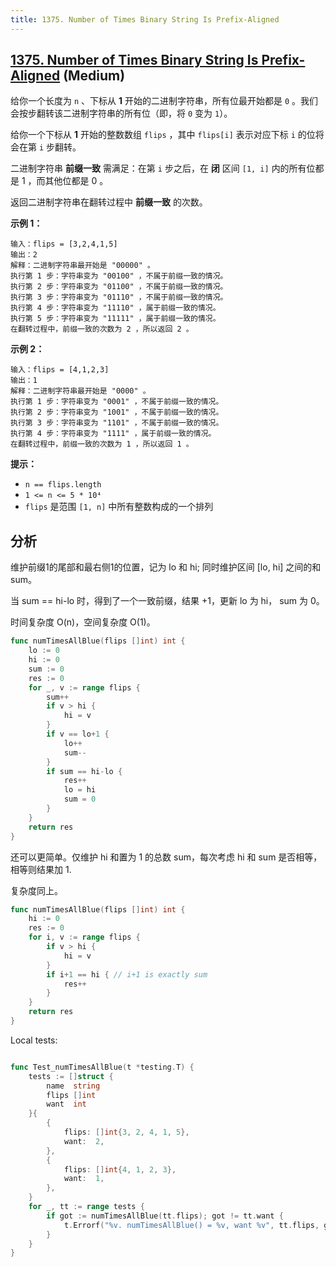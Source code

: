 ```yaml
---
title: 1375. Number of Times Binary String Is Prefix-Aligned
---
```


## [1375. Number of Times Binary String Is Prefix-Aligned](https://leetcode.cn/problems/number-of-times-binary-string-is-prefix-aligned) (Medium)

给你一个长度为 `n` 、下标从 **1** 开始的二进制字符串，所有位最开始都是 `0` 。我们会按步翻转该二进制字符串的所有位（即，将 `0` 变为 `1`）。

给你一个下标从 **1** 开始的整数数组 `flips` ，其中 `flips[i]` 表示对应下标 `i` 的位将会在第 `i` 步翻转。

二进制字符串 **前缀一致** 需满足：在第 `i` 步之后，在 **闭** 区间 `[1, i]` 内的所有位都是 1 ，而其他位都是 0 。

返回二进制字符串在翻转过程中 **前缀一致** 的次数。

**示例 1：**

```
输入：flips = [3,2,4,1,5]
输出：2
解释：二进制字符串最开始是 "00000" 。
执行第 1 步：字符串变为 "00100" ，不属于前缀一致的情况。
执行第 2 步：字符串变为 "01100" ，不属于前缀一致的情况。
执行第 3 步：字符串变为 "01110" ，不属于前缀一致的情况。
执行第 4 步：字符串变为 "11110" ，属于前缀一致的情况。
执行第 5 步：字符串变为 "11111" ，属于前缀一致的情况。
在翻转过程中，前缀一致的次数为 2 ，所以返回 2 。

```

**示例 2：**

```
输入：flips = [4,1,2,3]
输出：1
解释：二进制字符串最开始是 "0000" 。
执行第 1 步：字符串变为 "0001" ，不属于前缀一致的情况。
执行第 2 步：字符串变为 "1001" ，不属于前缀一致的情况。
执行第 3 步：字符串变为 "1101" ，不属于前缀一致的情况。
执行第 4 步：字符串变为 "1111" ，属于前缀一致的情况。
在翻转过程中，前缀一致的次数为 1 ，所以返回 1 。
```

**提示：**

- `n == flips.length`
- `1 <= n <= 5 * 10⁴`
- `flips` 是范围 `[1, n]` 中所有整数构成的一个排列

## 分析

维护前缀1的尾部和最右侧1的位置，记为 lo 和 hi; 同时维护区间 [lo, hi] 之间的和 sum。

当 sum == hi-lo 时，得到了一个一致前缀，结果 +1，更新 lo 为 hi， sum 为 0。

时间复杂度 O(n)，空间复杂度 O(1)。

```go
func numTimesAllBlue(flips []int) int {
	lo := 0
	hi := 0
	sum := 0
	res := 0
	for _, v := range flips {
		sum++
		if v > hi {
			hi = v
		}
		if v == lo+1 {
			lo++
			sum--
		}
		if sum == hi-lo {
			res++
			lo = hi
			sum = 0
		}
	}
	return res
}
```

还可以更简单。仅维护 hi 和置为 1 的总数 sum，每次考虑 hi 和 sum 是否相等，相等则结果加 1.

复杂度同上。

```go
func numTimesAllBlue(flips []int) int {
	hi := 0
	res := 0
	for i, v := range flips {
		if v > hi {
			hi = v
		}
		if i+1 == hi { // i+1 is exactly sum
			res++
		}
	}
	return res
}

```

Local tests:

```go

func Test_numTimesAllBlue(t *testing.T) {
	tests := []struct {
		name  string
		flips []int
		want  int
	}{
		{
			flips: []int{3, 2, 4, 1, 5},
			want:  2,
		},
		{
			flips: []int{4, 1, 2, 3},
			want:  1,
		},
	}
	for _, tt := range tests {
		if got := numTimesAllBlue(tt.flips); got != tt.want {
			t.Errorf("%v. numTimesAllBlue() = %v, want %v", tt.flips, got, tt.want)
		}
	}
}

```

